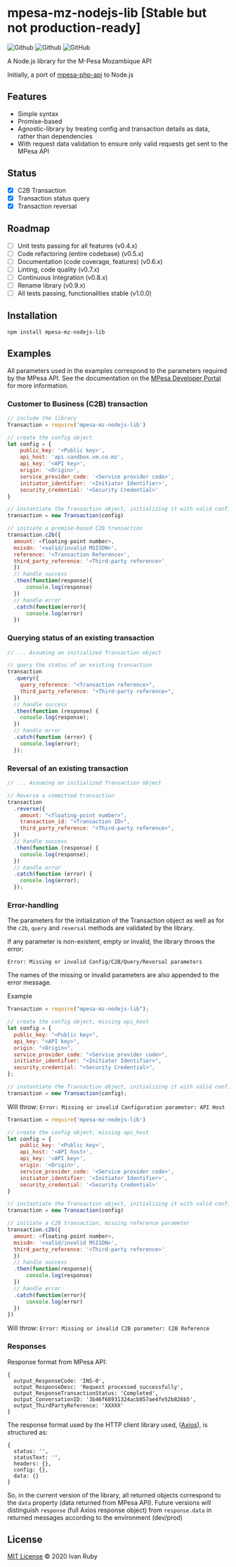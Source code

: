 # mpesa-mz-nodejs-lib [Stable but not production-ready]

![Github](https://img.shields.io/github/package-json/v/ivanruby/mpesa-mz-nodejs-lib)
![Github](https://img.shields.io/npm/v/mpesa-mz-nodejs-lib)
![GitHub](https://img.shields.io/github/license/ivanruby/mpesa-nodejs-api)

A Node.js library for the M-Pesa Mozambique API

Initially, a port of [mpesa-php-api](https://github.com/abdulmueid/mpesa-php-api) to Node.js

## Features

- Simple syntax
- Promise-based
- Agnostic-library by treating config and transaction details as data, rather than dependencies
- With request data validation to ensure only valid requests get sent to the MPesa API

## Status

- [x] C2B Transaction
- [x] Transaction status query
- [x] Transaction reversal

## Roadmap

- [ ] Unit tests passing for all features (v0.4.x)
- [ ] Code refactoring (entire codebase) (v0.5.x)
- [ ] Documentation (code coverage, features) (v0.6.x)
- [ ] Linting, code quality (v0.7.x)
- [ ] Continuous Integration (v0.8.x)
- [ ] Rename library (v0.9.x)
- [ ] All tests passing, functionalities stable (v1.0.0)

## Installation

```
npm install mpesa-mz-nodejs-lib
```

## Examples

All parameters used in the examples correspond to the parameters required by the MPesa API. See the documentation on the [MPesa Developer Portal](https://developer.mpesa.vm.co.mz/) for more information.

### Customer to Business (C2B) transaction

```javascript
// include the library
Transaction = require('mpesa-mz-nodejs-lib')

// create the config object
let config = {
    public_key: '<Public key>',
    api_host: 'api.sandbox.vm.co.mz',
    api_key: '<API key>',
    origin: '<Origin>',
    service_provider_code: '<Service provider code>',
    initiator_identifier: '<Initiator Identifier>',
    security_credential: '<Security Credential>'
}

// instantiate the Transaction object, initializing it with valid config
transaction = new Transaction(config)

// initiate a promise-based C2B transaction
transaction.c2b({
  amount: <floating-point number>,
  msisdn: '<valid/invalid MSISDN>',
  reference: '<Transaction Reference>',
  third_party_reference: '<Third-party reference>'
  })
  // handle success
  .then(function(response){
      console.log(response)
  })
  // handle error
  .catch(function(error){
      console.log(error)
  })
```

### Querying status of an existing transaction

```javascript
// ... Assuming an initialized Transaction object

// query the status of an existing transaction
transaction
  .query({
    query_reference: "<Transaction reference>",
    third_party_reference: "<Third-party reference>",
  })
  // handle success
  .then(function (response) {
    console.log(response);
  })
  // handle error
  .catch(function (error) {
    console.log(error);
  });
```

### Reversal of an existing transaction

```javascript
// ... Assuming an initialized Transaction object

// Reverse a committed transaction
transaction
  .reverse({
    amount: "<floating-point number>",
    transaction_id: "<Transaction ID>",
    third_party_reference: "<Third-party reference>",
  })
  // handle success
  .then(function (response) {
    console.log(response);
  })
  // handle error
  .catch(function (error) {
    console.log(error);
  });
```

### Error-handling

The parameters for the initialization of the Transaction object as well as for the `c2b`, `query` and `reversal` methods are validated by the library.

If any parameter is non-existent, empty or invalid, the library throws the error:

`Error: Missing or invalid Config/C2B/Query/Reversal parameters`

The names of the missing or invalid parameters are also appended to the error message.

Example

```js
Transaction = require("mpesa-mz-nodejs-lib");

// create the config object, missing api_host
let config = {
  public_key: "<Public key>",
  api_key: "<API key>",
  origin: "<Origin>",
  service_provider_code: "<Service provider code>",
  initiator_identifier: "<Initiator Identifier>",
  security_credential: "<Security Credential>",
};

// instantiate the Transaction object, initializing it with valid config
transaction = new Transaction(config);
```

Will throw: `Error: Missing or invalid Configuration parameter: API Host`

```js
Transaction = require('mpesa-mz-nodejs-lib')

// create the config object, missing api_host
let config = {
    public_key: '<Public key>',
    api_host: '<API host>',
    api_key: '<API key>',
    origin: '<Origin>',
    service_provider_code: '<Service provider code>',
    initiator_identifier: '<Initiator Identifier>',
    security_credential: '<Security Credential>'
}

// instantiate the Transaction object, initializing it with valid config
transaction = new Transaction(config)

// initiate a C2B transaction, missing reference parameter
transaction.c2b({
  amount: <floating-point number>,
  msisdn: '<valid/invalid MSISDN>',
  third_party_reference: '<Third-party reference>'
  })
  // handle success
  .then(function(response){
      console.log(response)
  })
  // handle error
  .catch(function(error){
      console.log(error)
  })
})
```

Will throw: `Error: Missing or invalid C2B parameter: C2B Reference`

### Responses

Response format from MPesa API:

```JS
{
  output_ResponseCode: 'INS-0',
  output_ResponseDesc: 'Request processed successfully',
  output_ResponseTransactionStatus: 'Completed',
  output_ConversationID: '3b46f68931324acb857ae4fe52b826b5',
  output_ThirdPartyReference: 'XXXXX'
}
```

The response format used by the HTTP client library used, ([Axios](https://github.com/axios/axios)), is structured as:

```
{
  status: '',
  statusText: '',
  headers: {},
  config: {},
  data: {}
}
```

So, in the current version of the library, all returned objects correspond to the `data` property (data returned from MPesa API).
Future versions will distinguish `response` (full Axios response object) from `response.data` in returned messages according to the environment (dev/prod)

## License

[MIT License](LICENSE) &copy; 2020 Ivan Ruby
